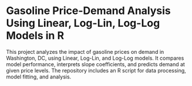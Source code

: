 # Gasoline Price-Demand Analysis Using Linear, Log-Lin, Log-Log Models in R
This project analyzes the impact of gasoline prices on demand in Washington, DC, using Linear, Log-Lin, and Log-Log models. It compares model performance, interprets slope coefficients, and predicts demand at given price levels. The repository includes an R script for data processing, model fitting, and analysis. 
